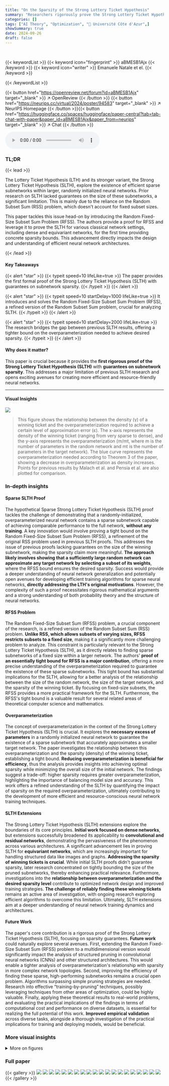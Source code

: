 ```yaml
---
title: "On the Sparsity of the Strong Lottery Ticket Hypothesis"
summary: "Researchers rigorously prove the Strong Lottery Ticket Hypothesis, offering the first theoretical guarantees on the sparsity of winning neural network subnetworks."
categories: []
tags: ["AI Theory", "Optimization", "🏢 Université Côte d'Azur",]
showSummary: true
date: 2024-09-26
draft: false
---
```


<br>

{{< keywordList >}}
{{< keyword icon="fingerprint" >}} aBMESB1Ajx {{< /keyword >}}
{{< keyword icon="writer" >}} Emanuele Natale et el. {{< /keyword >}}
 
{{< /keywordList >}}

{{< button href="https://openreview.net/forum?id=aBMESB1Ajx" target="_blank" >}}
↗ OpenReview
{{< /button >}}
{{< button href="https://neurips.cc/virtual/2024/poster/94583" target="_blank" >}}
↗ NeurIPS Homepage
{{< /button >}}{{< button href="https://huggingface.co/spaces/huggingface/paper-central?tab=tab-chat-with-paper&paper_id=aBMESB1Ajx&paper_from=neurips" target="_blank" >}}
↗ Chat
{{< /button >}}



<audio controls>
    <source src="https://ai-paper-reviewer.com/aBMESB1Ajx/podcast.wav" type="audio/wav">
    Your browser does not support the audio element.
</audio>


### TL;DR


{{< lead >}}

The Lottery Ticket Hypothesis (LTH) and its stronger variant, the Strong Lottery Ticket Hypothesis (SLTH), explore the existence of efficient sparse subnetworks within larger, randomly initialized neural networks.  Prior research on SLTH lacked guarantees on the size of these subnetworks, a significant limitation. This is mainly due to the reliance on the Random Subset Sum (RSS) problem, which doesn't account for fixed subset sizes.

This paper tackles this issue head-on by introducing the Random Fixed-Size Subset Sum Problem (RFSS).  The authors provide a proof for RFSS and leverage it to prove the SLTH for various classical network settings, including dense and equivariant networks, for the first time providing concrete sparsity bounds. This advancement directly impacts the design and understanding of efficient neural network architectures.

{{< /lead >}}


#### Key Takeaways

{{< alert "star" >}}
{{< typeit speed=10 lifeLike=true >}} The paper provides the first formal proof of the Strong Lottery Ticket Hypothesis (SLTH) with guarantees on subnetwork sparsity. {{< /typeit >}}
{{< /alert >}}

{{< alert "star" >}}
{{< typeit speed=10 startDelay=1000 lifeLike=true >}} It introduces and solves the Random Fixed-Size Subset Sum Problem (RFSS), a refined version of the Random Subset Sum problem, crucial for analyzing SLTH. {{< /typeit >}}
{{< /alert >}}

{{< alert "star" >}}
{{< typeit speed=10 startDelay=2000 lifeLike=true >}} The research bridges the gap between previous SLTH results, offering a tighter bound on the overparameterization needed to achieve desired sparsity. {{< /typeit >}}
{{< /alert >}}

#### Why does it matter?
This paper is crucial because it provides the **first rigorous proof of the Strong Lottery Ticket Hypothesis (SLTH)** with **guarantees on subnetwork sparsity**. This addresses a major limitation of previous SLTH research and opens exciting avenues for creating more efficient and resource-friendly neural networks.

------
#### Visual Insights



![](https://ai-paper-reviewer.com/aBMESB1Ajx/figures_7_1.jpg)

> This figure shows the relationship between the density (γ) of a winning ticket and the overparameterization required to achieve a certain level of approximation error (ε).  The x-axis represents the density of the winning ticket (ranging from very sparse to dense), and the y-axis represents the overparameterization (m/mt, where m is the number of parameters in the random network and mt is the number of parameters in the target network).  The blue curve represents the overparameterization needed according to Theorem 3 of the paper, showing a decrease in overparameterization as density increases.  Points for previous results by Malach et al. and Pensia et al. are also plotted for comparison.







### In-depth insights


#### Sparse SLTH Proof
The hypothetical Sparse Strong Lottery Ticket Hypothesis (SLTH) proof tackles the challenge of demonstrating that a randomly-initialized, overparameterized neural network contains a sparse subnetwork capable of achieving comparable performance to the full network, **without any training**.  A key innovation would involve proving a tight bound on the Random Fixed-Size Subset Sum Problem (RFSS), a refinement of the original RSS problem used in previous SLTH proofs.  This addresses the issue of previous proofs lacking guarantees on the size of the winning subnetwork, making the sparsity claim more meaningful.  **The approach likely involves showing that a sufficiently large random network can approximate any target network by selecting a subset of its weights**, where the RFSS bound ensures the desired sparsity.  Success would provide a deeper understanding of neural network generalization and potentially open avenues for developing efficient training algorithms for sparse neural networks, **directly addressing the LTH's original motivations**.  However, the complexity of such a proof necessitates rigorous mathematical arguments and a strong understanding of both probability theory and the structure of neural networks.

#### RFSS Problem
The Random Fixed-Size Subset Sum (RFSS) problem, a crucial component of the research, is a refined version of the Random Subset Sum (RSS) problem.  **Unlike RSS, which allows subsets of varying sizes, RFSS restricts subsets to a fixed size**, making it a significantly more challenging problem to analyze. This constraint is particularly relevant to the Strong Lottery Ticket Hypothesis (SLTH), as it directly relates to finding sparse subnetworks of a fixed size within a larger network.  The authors' **proof of an essentially tight bound for RFSS is a major contribution**, offering a more precise understanding of the overparameterization required to guarantee the existence of these sparse subnetworks.  This tight bound has substantial implications for the SLTH, allowing for a better analysis of the relationship between the size of the random network, the size of the target network, and the sparsity of the winning ticket. By focusing on fixed-size subsets, the RFSS provides a more practical framework for the SLTH.  Furthermore, the RFSS's tight bound is a valuable result for several related areas of theoretical computer science and mathematics.

#### Overparameterization
The concept of overparameterization in the context of the Strong Lottery Ticket Hypothesis (SLTH) is crucial.  It explores the **necessary excess of parameters** in a randomly initialized neural network to guarantee the existence of a sparse subnetwork that accurately approximates a smaller target network.  The paper investigates the relationship between this overparameterization and the sparsity (density) of the winning ticket, establishing a tight bound.  **Reducing overparameterization is beneficial for efficiency**, thus the analysis provides insights into achieving optimal sparsity while minimizing the overall size of the initial network.  The findings suggest a trade-off: higher sparsity requires greater overparameterization, highlighting the importance of balancing model size and accuracy.  This work offers a refined understanding of the SLTH by quantifying the impact of sparsity on the required overparameterization, ultimately contributing to the development of more efficient and resource-conscious neural network training techniques.

#### SLTH Extensions
The Strong Lottery Ticket Hypothesis (SLTH) extensions explore the boundaries of its core principles.  **Initial work focused on dense networks**, but extensions successfully broadened its applicability to **convolutional and residual networks**, demonstrating the pervasiveness of the phenomenon across various architectures.  A significant advancement lies in proving SLTH for **equivariant networks**, which are increasingly important for handling structured data like images and graphs.  **Addressing the sparsity of winning tickets is crucial**. While initial SLTH proofs didn't guarantee sparsity, later research concentrated on tightly bounding the size of the pruned subnetworks, thereby enhancing practical relevance.  Furthermore, investigations into the **relationship between overparameterization and the desired sparsity level** contribute to optimized network design and improved training strategies. **The challenge of reliably finding these winning tickets** remains an active area of investigation, with ongoing research exploring efficient algorithms to overcome this limitation.  Ultimately, SLTH extensions aim at a deeper understanding of neural network training dynamics and architectures.

#### Future Work
The paper's core contribution is a rigorous proof of the Strong Lottery Ticket Hypothesis (SLTH), focusing on sparsity guarantees.  **Future work** could naturally explore several avenues.  First, extending the Random Fixed-Size Subset Sum (RFSS) problem to a multidimensional version would significantly impact the analysis of structured pruning in convolutional neural networks (CNNs) and other structured architectures. This would enable a tighter analysis of overparameterization's relationship with sparsity in more complex network topologies.  Second, improving the efficiency of finding these sparse, high-performing subnetworks remains a crucial open problem.  Algorithms surpassing simple pruning strategies are needed.  Research into effective “training-by-pruning” techniques, possibly leveraging techniques from other areas of optimization, could be highly valuable. Finally, applying these theoretical results to real-world problems,  and evaluating the practical implications of the findings in terms of computational cost and performance on diverse datasets, is essential for realizing the full potential of this work.  **Improved empirical validation** across diverse tasks, alongside a thorough investigation of the practical implications for training and deploying models, would be beneficial.


### More visual insights

<details>
<summary>More on figures
</summary>


![](https://ai-paper-reviewer.com/aBMESB1Ajx/figures_12_1.jpg)

> This figure illustrates the Lottery Ticket Hypothesis (LTH).  It shows a large, fully-connected neural network. The network is iteratively pruned, where the weights with the smallest absolute values are removed and the remaining weights are reset to their initial values. This process is repeated until a sparse subnetwork is obtained. The key finding is that this sparse network achieves comparable or better performance than the original network.


![](https://ai-paper-reviewer.com/aBMESB1Ajx/figures_12_2.jpg)

> This figure illustrates the Lottery Ticket Hypothesis (LTH).  It shows a process where a large, randomly initialized neural network is iteratively pruned.  The pruning involves removing weights with small magnitudes and resetting the remaining weights to their initial values.  The key observation is that even after significant pruning, the resulting smaller network can still achieve comparable performance to the original larger network, demonstrating the existence of 'winning tickets' within larger networks.


</details>






### Full paper

{{< gallery >}}
<img src="https://ai-paper-reviewer.com/aBMESB1Ajx/1.png" class="grid-w50 md:grid-w33 xl:grid-w25" />
<img src="https://ai-paper-reviewer.com/aBMESB1Ajx/2.png" class="grid-w50 md:grid-w33 xl:grid-w25" />
<img src="https://ai-paper-reviewer.com/aBMESB1Ajx/3.png" class="grid-w50 md:grid-w33 xl:grid-w25" />
<img src="https://ai-paper-reviewer.com/aBMESB1Ajx/4.png" class="grid-w50 md:grid-w33 xl:grid-w25" />
<img src="https://ai-paper-reviewer.com/aBMESB1Ajx/5.png" class="grid-w50 md:grid-w33 xl:grid-w25" />
<img src="https://ai-paper-reviewer.com/aBMESB1Ajx/6.png" class="grid-w50 md:grid-w33 xl:grid-w25" />
<img src="https://ai-paper-reviewer.com/aBMESB1Ajx/7.png" class="grid-w50 md:grid-w33 xl:grid-w25" />
<img src="https://ai-paper-reviewer.com/aBMESB1Ajx/8.png" class="grid-w50 md:grid-w33 xl:grid-w25" />
<img src="https://ai-paper-reviewer.com/aBMESB1Ajx/9.png" class="grid-w50 md:grid-w33 xl:grid-w25" />
<img src="https://ai-paper-reviewer.com/aBMESB1Ajx/10.png" class="grid-w50 md:grid-w33 xl:grid-w25" />
<img src="https://ai-paper-reviewer.com/aBMESB1Ajx/11.png" class="grid-w50 md:grid-w33 xl:grid-w25" />
<img src="https://ai-paper-reviewer.com/aBMESB1Ajx/12.png" class="grid-w50 md:grid-w33 xl:grid-w25" />
<img src="https://ai-paper-reviewer.com/aBMESB1Ajx/13.png" class="grid-w50 md:grid-w33 xl:grid-w25" />
<img src="https://ai-paper-reviewer.com/aBMESB1Ajx/14.png" class="grid-w50 md:grid-w33 xl:grid-w25" />
<img src="https://ai-paper-reviewer.com/aBMESB1Ajx/15.png" class="grid-w50 md:grid-w33 xl:grid-w25" />
<img src="https://ai-paper-reviewer.com/aBMESB1Ajx/16.png" class="grid-w50 md:grid-w33 xl:grid-w25" />
<img src="https://ai-paper-reviewer.com/aBMESB1Ajx/17.png" class="grid-w50 md:grid-w33 xl:grid-w25" />
<img src="https://ai-paper-reviewer.com/aBMESB1Ajx/18.png" class="grid-w50 md:grid-w33 xl:grid-w25" />
<img src="https://ai-paper-reviewer.com/aBMESB1Ajx/19.png" class="grid-w50 md:grid-w33 xl:grid-w25" />
<img src="https://ai-paper-reviewer.com/aBMESB1Ajx/20.png" class="grid-w50 md:grid-w33 xl:grid-w25" />
{{< /gallery >}}